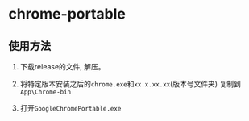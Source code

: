 # chrome-portable

## 使用方法

1. 下载release的文件, 解压。

2. 将特定版本安装之后的`chrome.exe`和`xx.x.xx.xx`(版本号文件夹) 复制到`App\Chrome-bin` 

3. 打开`GoogleChromePortable.exe`

